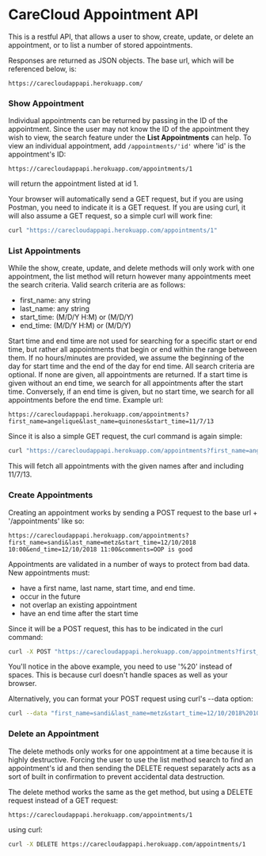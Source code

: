 # CareCloud Appointment API

This is a restful API, that allows a user to show, create, update, or delete an appointment, or to list a number of stored appointments.

Responses are returned as JSON objects. The base url, which will be referenced below, is:
```
https://carecloudappapi.herokuapp.com/
```

### Show Appointment
Individual appointments can be returned by passing in the ID of the appointment. Since the user may not know the ID of the appointment they wish to view, the search feature under the **List Appointments** can help.
To view an individual appointment, add `/appointments/'id'` where 'id' is the appointment's ID:

```
https://carecloudappapi.herokuapp.com/appointments/1
```
will return the appointment listed at id 1.

Your browser will automatically send a GET request, but if you are using Postman, you need to indicate it is a GET request. If you are using curl, it will also assume a GET request, so a simple curl will work fine:
```bash
curl "https://carecloudappapi.herokuapp.com/appointments/1"
```

### List Appointments
While the show, create, update, and delete methods will only work with one appointment, the list method will return however many appointments meet the search criteria.
Valid search criteria are as follows:
* first_name: any string
* last_name: any string
* start_time: (M/D/Y H:M) or (M/D/Y)
* end_time: (M/D/Y H:M) or (M/D/Y)

Start time and end time are not used for searching for a specific start or end time, but rather all appointments that begin or end within the range between them. If no hours/minutes are provided, we assume the beginning of the day for start time and the end of the day for end time. All search criteria are optional. If none are given, all appointments are returned.
If a start time is given without an end time, we search for all appointments after the start time. Conversely, if an end time is given, but no start time, we search for all appointments before the end time.
Example url:
```
https://carecloudappapi.herokuapp.com/appointments?first_name=angelique&last_name=quinones&start_time=11/7/13
```
Since it is also a simple GET request, the curl command is again simple:
```bash
curl "https://carecloudappapi.herokuapp.com/appointments?first_name=angelique&last_name=quinones&start_time=11/7/13"
```
This will fetch all appointments with the given names after and including 11/7/13.

### Create Appointments
Creating an appointment works by sending a POST request to the base url + '/appointments' like so:
```
https://carecloudappapi.herokuapp.com/appointments?first_name=sandi&last_name=metz&start_time=12/10/2018 10:00&end_time=12/10/2018 11:00&comments=OOP is good
```
Appointments are validated in a number of ways to protect from bad data.
New appointments must:
+ have a first name, last name, start time, and end time.
+ occur in the future
+ not overlap an existing appointment
+ have an end time after the start time

Since it will be a POST request, this has to be indicated in the curl command:
```bash
curl -X POST "https://carecloudappapi.herokuapp.com/appointments?first_name=sandi&last_name=metz&start_time=12/10/2018%2010:00&end_time=12/10/2018%2011:00&comments=OOP%20is%20good"
```
You'll notice in the above example, you need to use '%20' instead of spaces. This is because curl doesn't handle spaces as well as your browser.

Alternatively, you can format your POST request using curl's --data option:
```bash
curl --data "first_name=sandi&last_name=metz&start_time=12/10/2018%2010:00&end_time=12/10/2018%2011:00&comments=OOP%20is%20good" "https://carecloudappapi.herokuapp.com/appointments"
```

### Delete an Appointment
The delete methods only works for one appointment at a time because it is highly destructive. Forcing the user to use the list method search to find an appointment's id and then sending the DELETE request separately acts as a sort of built in confirmation to prevent accidental data destruction.

The delete method works the same as the get method, but using a DELETE request instead of a GET request:
```
https://carecloudappapi.herokuapp.com/appointments/1
```

using curl:
```bash
curl -X DELETE https://carecloudappapi.herokuapp.com/appointments/1
```
